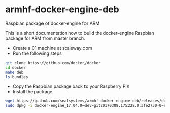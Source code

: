 # armhf-docker-engine-deb
Raspbian package of docker-engine for ARM

This is a short documentation how to build the docker-engine Raspbian package for ARM from master branch.

- Create a C1 machine at scaleway.com
- Run the following steps

```bash
git clone https://github.com/docker/docker
cd docker
make deb
ls bundles
```

- Copy the Raspbian package back to your Raspberry Pis
- Install the package

```bash
wget https://github.com/sealsystems/armhf-docker-engine-deb/releases/download/git20170308.175228.0.3fe2730/docker-engine_17.04.0.dev.git20170308.175228.0.3fe2730-0.raspbian-jessie_armhf.deb
sudo dpkg -i docker-engine_17.04.0~dev~git20170308.175228.0.3fe2730-0~raspbian-jessie_armhf.deb
```

